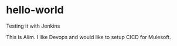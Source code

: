 # hello-world
Testing it with Jenkins

This is Alim. I like Devops and would like to setup CICD for Mulesoft.
